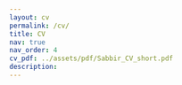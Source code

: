 ```yaml
---
layout: cv
permalink: /cv/
title: CV
nav: true
nav_order: 4
cv_pdf: ../assets/pdf/Sabbir_CV_short.pdf
description: 
---
```

